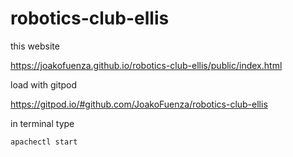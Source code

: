 # robotics-club-ellis


this website

https://joakofuenza.github.io/robotics-club-ellis/public/index.html





load with gitpod

https://gitpod.io/#github.com/JoakoFuenza/robotics-club-ellis



in terminal type 

```apachectl start```




